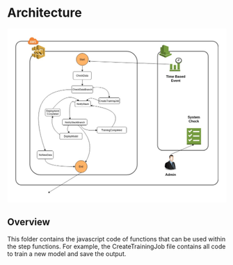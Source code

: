# Architecture

![Step Functions Framework](StepFunction_&_CloudWatch_Framework.jpg)

## Overview

This folder contains the javascript code of functions that can be used within the step functions. For example, the CreateTrainingJob file contains all code to train a new model and save the output.